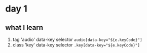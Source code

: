 # day 1

## what I learn

1. tag 'audio' data-key selector `audio[data-key="${e.keyCode}"]`
2. class 'key' data-key selector `.key[data-key="${e.keyCode}"]`
